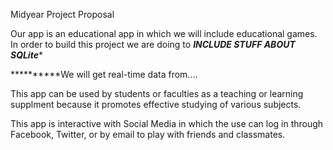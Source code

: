 Midyear Project Proposal

Our app is an educational app in which we will include educational games.
In order to build this project we are doing to *****INCLUDE STUFF ABOUT SQLite******

**********We will get real-time data from....

This app can be used by students or faculties as a teaching or learning supplment because it
promotes effective studying of various subjects.

This app is interactive with Social Media in which the use can log in through Facebook, Twitter, 
or by email to play with friends and classmates.
